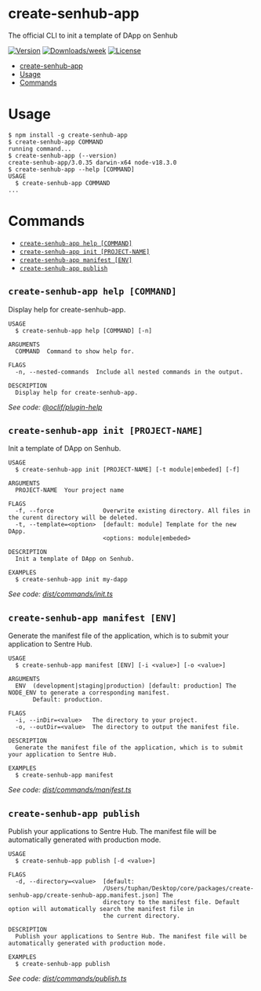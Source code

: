 # create-senhub-app

The official CLI to init a template of DApp on Senhub

[![Version](https://img.shields.io/npm/v/create-senhub-app.svg)](https://npmjs.org/package/create-senhub-app)
[![Downloads/week](https://img.shields.io/npm/dw/create-senhub-app.svg)](https://npmjs.org/package/create-senhub-app)
[![License](https://img.shields.io/npm/l/create-senhub-app.svg)](https://github.com/DescartesNetwork/sen-core/blob/main/package.json)

<!-- toc -->
* [create-senhub-app](#create-senhub-app)
* [Usage](#usage)
* [Commands](#commands)
<!-- tocstop -->

# Usage

<!-- usage -->
```sh-session
$ npm install -g create-senhub-app
$ create-senhub-app COMMAND
running command...
$ create-senhub-app (--version)
create-senhub-app/3.0.35 darwin-x64 node-v18.3.0
$ create-senhub-app --help [COMMAND]
USAGE
  $ create-senhub-app COMMAND
...
```
<!-- usagestop -->

# Commands

<!-- commands -->
* [`create-senhub-app help [COMMAND]`](#create-senhub-app-help-command)
* [`create-senhub-app init [PROJECT-NAME]`](#create-senhub-app-init-project-name)
* [`create-senhub-app manifest [ENV]`](#create-senhub-app-manifest-env)
* [`create-senhub-app publish`](#create-senhub-app-publish)

## `create-senhub-app help [COMMAND]`

Display help for create-senhub-app.

```
USAGE
  $ create-senhub-app help [COMMAND] [-n]

ARGUMENTS
  COMMAND  Command to show help for.

FLAGS
  -n, --nested-commands  Include all nested commands in the output.

DESCRIPTION
  Display help for create-senhub-app.
```

_See code: [@oclif/plugin-help](https://github.com/oclif/plugin-help/blob/v5.1.12/src/commands/help.ts)_

## `create-senhub-app init [PROJECT-NAME]`

Init a template of DApp on Senhub.

```
USAGE
  $ create-senhub-app init [PROJECT-NAME] [-t module|embeded] [-f]

ARGUMENTS
  PROJECT-NAME  Your project name

FLAGS
  -f, --force              Overwrite existing directory. All files in the curent directory will be deleted.
  -t, --template=<option>  [default: module] Template for the new DApp.
                           <options: module|embeded>

DESCRIPTION
  Init a template of DApp on Senhub.

EXAMPLES
  $ create-senhub-app init my-dapp
```

_See code: [dist/commands/init.ts](https://github.com/tuphan-dn/sen-core/blob/v3.0.35/dist/commands/init.ts)_

## `create-senhub-app manifest [ENV]`

Generate the manifest file of the application, which is to submit your application to Sentre Hub.

```
USAGE
  $ create-senhub-app manifest [ENV] [-i <value>] [-o <value>]

ARGUMENTS
  ENV  (development|staging|production) [default: production] The NODE_ENV to generate a corresponding manifest.
       Default: production.

FLAGS
  -i, --inDir=<value>   The directory to your project.
  -o, --outDir=<value>  The directory to output the manifest file.

DESCRIPTION
  Generate the manifest file of the application, which is to submit your application to Sentre Hub.

EXAMPLES
  $ create-senhub-app manifest
```

_See code: [dist/commands/manifest.ts](https://github.com/tuphan-dn/sen-core/blob/v3.0.35/dist/commands/manifest.ts)_

## `create-senhub-app publish`

Publish your applications to Sentre Hub. The manifest file will be automatically generated with production mode.

```
USAGE
  $ create-senhub-app publish [-d <value>]

FLAGS
  -d, --directory=<value>  [default:
                           /Users/tuphan/Desktop/core/packages/create-senhub-app/create-senhub-app.manifest.json] The
                           directory to the manifest file. Default option will automatically search the manifest file in
                           the current directory.

DESCRIPTION
  Publish your applications to Sentre Hub. The manifest file will be automatically generated with production mode.

EXAMPLES
  $ create-senhub-app publish
```

_See code: [dist/commands/publish.ts](https://github.com/tuphan-dn/sen-core/blob/v3.0.35/dist/commands/publish.ts)_
<!-- commandsstop -->
